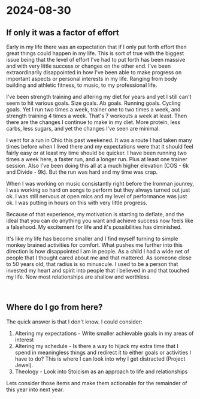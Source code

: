 # 2024-08-30

## If only it was a factor of effort


Early in my life there was an expectation that if I only put forth effort then great things could happen in my life. This is sort of true with the biggest issue being that the level of effort I've had to put forth has been massive and with very little success or changes on the other end. I've been extraordinarily disappointed in how I've been able to make progress on important aspects or personal interests in my life. Ranging from body building and athletic fitness, to music, to my professional life.

I've been strength training and altering my diet for years and yet I still can't seem to hit various goals. Size goals. Ab goals. Running goals. Cycling goals. Yet I run two times a week, trainer one to two times a week, and strength training 4 times a week. That's 7 workouts a week at least. Then there are the changes I continue to make in my diet. More protein, less carbs, less sugars, and yet the changes I've seen are minimal. 

I went for a run in Ohio this past weekened. It was a route I had taken many times before when I lived there and my expectations were that it should feel fairly easy or at least my time should be quicker. I have been running two times a week here, a faster run, and a longer run. Plus at least one trainer session. Also I've been doing this all at a much higher elevation (COS - 6k and Divide - 9k). But the run was hard and my time was crap. 

When I was working on music consistantly right before the Ironman jounrey, I was working so hard on songs to perform but they always turned out just ok. I was still nervous at open mics and my level of performance was just ok. I was putting in hours on this with very little progress. 

Because of that experience, my motivation is starting to deflate, and the ideal that you can do anything you want and achieve success now feels like a falsehood. My excitement for life and it's possibilities has diminished.

It's like my life has become smaller and I find myself turning to simple monkey brained activities for comfort. What pushes me further into this direction is how disappointed I am in people. As a child I had a wide net of people that I thought cared about me and that mattered. As someone close to 50 years old, that radius is so minuscule. I used to be a person that invested my heart and spirit into people that I believed in and that touched my life. Now most relationships are shallow and worthless.  

<br>

## Where do I go from here? 

The quick answer is that I don't know. I could consider: 

1. Altering my expectations - Write smaller achievable goals in my areas of interest
1. Altering my schedule - Is there a way to hijack my extra time that I spend in meaningless things and redirect it to either goals or activities I have to do? This is where I can look into why I get distracted (Project Jewel).
1. Theology - Look into Stoicism as an approach to life and relationships

Lets consider those items and make them actionable for the remainder of this year into next year.